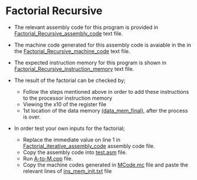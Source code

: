 # Factorial Recursive

- The relevant assembly code for this program is provided in [Factorial_Recursive_assembly_code](Factorial_Recursive_assembly_code.txt) text file.

- The machine code generated for this assembly code is avaiable in the in the [Factorial_Recursive_machine_code](Factorial_Recursive_machine_code.txt) text file.

- The expected instruction memory for this program is shown in [Factorial_Recursive_instruction_memory](Factorial_Recursive_instruction_memory.txt) text file.

- The result of the factorial can be checked by;

  - Follow the steps mentioned above in order to add these instructions to the processor instruction memory
  - Viewing the x10 of the register file
  - 1st location of the data memory [(data_mem_final)](../src/data_mem_final.txt), after the process is over.

- In order test your own inputs for the factorial;
  - Replace the immediate value on line 1 in [Factorial_iterative_assembly_code](Factorial_Recursive/Factorial_iterative_assembly_code.txt) assembly code file.
  - Copy the assembly code into [test.asm](test.asm) file.
  - Run [A-to-M.cpp](A-to-M.cpp) file.
  - Copy the machine codes generated in [MCode.mc](MCode.mc) file and paste the relevant lines of [ins_mem_init.txt](../src/ins_mem_init.txt) file
